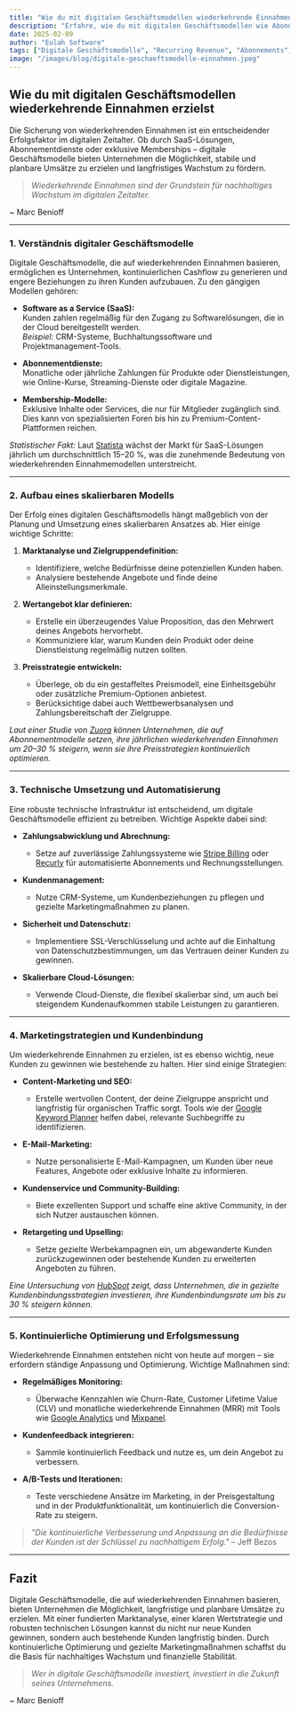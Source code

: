 ```yaml
---
title: "Wie du mit digitalen Geschäftsmodellen wiederkehrende Einnahmen erzielst"
description: "Erfahre, wie du mit digitalen Geschäftsmodellen wie Abonnementdiensten, SaaS und Memberships stabile, wiederkehrende Einnahmen generierst – mit praktischen Tipps, statistischen Fakten und Erfolgsbeispielen."
date: 2025-02-09
author: "Eulah Software"
tags: ["Digitale Geschäftsmodelle", "Recurring Revenue", "Abonnements", "SaaS", "E-Commerce"]
image: "/images/blog/digitale-geschaeftsmodelle-einnahmen.jpeg"
---
```


## Wie du mit digitalen Geschäftsmodellen wiederkehrende Einnahmen erzielst

Die Sicherung von wiederkehrenden Einnahmen ist ein entscheidender Erfolgsfaktor im digitalen Zeitalter. Ob durch SaaS-Lösungen, Abonnementdienste oder exklusive Memberships – digitale Geschäftsmodelle bieten Unternehmen die Möglichkeit, stabile und planbare Umsätze zu erzielen und langfristiges Wachstum zu fördern.

> *Wiederkehrende Einnahmen sind der Grundstein für nachhaltiges Wachstum im digitalen Zeitalter.*

~ Marc Benioff

---

### 1. Verständnis digitaler Geschäftsmodelle

Digitale Geschäftsmodelle, die auf wiederkehrenden Einnahmen basieren, ermöglichen es Unternehmen, kontinuierlichen Cashflow zu generieren und engere Beziehungen zu ihren Kunden aufzubauen. Zu den gängigen Modellen gehören:

- **Software as a Service (SaaS):**  
  Kunden zahlen regelmäßig für den Zugang zu Softwarelösungen, die in der Cloud bereitgestellt werden.  
  *Beispiel:* CRM-Systeme, Buchhaltungssoftware und Projektmanagement-Tools.
  
- **Abonnementdienste:**  
  Monatliche oder jährliche Zahlungen für Produkte oder Dienstleistungen, wie Online-Kurse, Streaming-Dienste oder digitale Magazine.
  
- **Membership-Modelle:**  
  Exklusive Inhalte oder Services, die nur für Mitglieder zugänglich sind. Dies kann von spezialisierten Foren bis hin zu Premium-Content-Plattformen reichen.

*Statistischer Fakt:* Laut [Statista](https://www.statista.com) wächst der Markt für SaaS-Lösungen jährlich um durchschnittlich 15–20 %, was die zunehmende Bedeutung von wiederkehrenden Einnahmemodellen unterstreicht.

---

### 2. Aufbau eines skalierbaren Modells

Der Erfolg eines digitalen Geschäftsmodells hängt maßgeblich von der Planung und Umsetzung eines skalierbaren Ansatzes ab. Hier einige wichtige Schritte:

1. **Marktanalyse und Zielgruppendefinition:**  
   - Identifiziere, welche Bedürfnisse deine potenziellen Kunden haben.
   - Analysiere bestehende Angebote und finde deine Alleinstellungsmerkmale.
   
2. **Wertangebot klar definieren:**  
   - Erstelle ein überzeugendes Value Proposition, das den Mehrwert deines Angebots hervorhebt.
   - Kommuniziere klar, warum Kunden dein Produkt oder deine Dienstleistung regelmäßig nutzen sollten.
   
3. **Preisstrategie entwickeln:**  
   - Überlege, ob du ein gestaffeltes Preismodell, eine Einheitsgebühr oder zusätzliche Premium-Optionen anbietest.
   - Berücksichtige dabei auch Wettbewerbsanalysen und Zahlungsbereitschaft der Zielgruppe.

*Laut einer Studie von [Zuora](https://www.zuora.com/resource/saas-benchmarks/) können Unternehmen, die auf Abonnementmodelle setzen, ihre jährlichen wiederkehrenden Einnahmen um 20–30 % steigern, wenn sie ihre Preisstrategien kontinuierlich optimieren.*

---

### 3. Technische Umsetzung und Automatisierung

Eine robuste technische Infrastruktur ist entscheidend, um digitale Geschäftsmodelle effizient zu betreiben. Wichtige Aspekte dabei sind:

- **Zahlungsabwicklung und Abrechnung:**  
  - Setze auf zuverlässige Zahlungssysteme wie [Stripe Billing](https://stripe.com/docs/billing) oder [Recurly](https://recurly.com) für automatisierte Abonnements und Rechnungsstellungen.
  
- **Kundenmanagement:**  
  - Nutze CRM-Systeme, um Kundenbeziehungen zu pflegen und gezielte Marketingmaßnahmen zu planen.
  
- **Sicherheit und Datenschutz:**  
  - Implementiere SSL-Verschlüsselung und achte auf die Einhaltung von Datenschutzbestimmungen, um das Vertrauen deiner Kunden zu gewinnen.
  
- **Skalierbare Cloud-Lösungen:**  
  - Verwende Cloud-Dienste, die flexibel skalierbar sind, um auch bei steigendem Kundenaufkommen stabile Leistungen zu garantieren.

---

### 4. Marketingstrategien und Kundenbindung

Um wiederkehrende Einnahmen zu erzielen, ist es ebenso wichtig, neue Kunden zu gewinnen wie bestehende zu halten. Hier sind einige Strategien:

- **Content-Marketing und SEO:**  
  - Erstelle wertvollen Content, der deine Zielgruppe anspricht und langfristig für organischen Traffic sorgt. Tools wie der [Google Keyword Planner](https://ads.google.com/home/tools/keyword-planner/) helfen dabei, relevante Suchbegriffe zu identifizieren.
  
- **E-Mail-Marketing:**  
  - Nutze personalisierte E-Mail-Kampagnen, um Kunden über neue Features, Angebote oder exklusive Inhalte zu informieren.
  
- **Kundenservice und Community-Building:**  
  - Biete exzellenten Support und schaffe eine aktive Community, in der sich Nutzer austauschen können.
  
- **Retargeting und Upselling:**  
  - Setze gezielte Werbekampagnen ein, um abgewanderte Kunden zurückzugewinnen oder bestehende Kunden zu erweiterten Angeboten zu führen.

*Eine Untersuchung von [HubSpot](https://www.hubspot.com/marketing-statistics) zeigt, dass Unternehmen, die in gezielte Kundenbindungsstrategien investieren, ihre Kundenbindungsrate um bis zu 30 % steigern können.*

---

### 5. Kontinuierliche Optimierung und Erfolgsmessung

Wiederkehrende Einnahmen entstehen nicht von heute auf morgen – sie erfordern ständige Anpassung und Optimierung. Wichtige Maßnahmen sind:

- **Regelmäßiges Monitoring:**  
  - Überwache Kennzahlen wie Churn-Rate, Customer Lifetime Value (CLV) und monatliche wiederkehrende Einnahmen (MRR) mit Tools wie [Google Analytics](https://analytics.google.com) und [Mixpanel](https://mixpanel.com).
  
- **Kundenfeedback integrieren:**  
  - Sammle kontinuierlich Feedback und nutze es, um dein Angebot zu verbessern.
  
- **A/B-Tests und Iterationen:**  
  - Teste verschiedene Ansätze im Marketing, in der Preisgestaltung und in der Produktfunktionalität, um kontinuierlich die Conversion-Rate zu steigern.

> *"Die kontinuierliche Verbesserung und Anpassung an die Bedürfnisse der Kunden ist der Schlüssel zu nachhaltigem Erfolg."* – Jeff Bezos

---

## Fazit

Digitale Geschäftsmodelle, die auf wiederkehrenden Einnahmen basieren, bieten Unternehmen die Möglichkeit, langfristige und planbare Umsätze zu erzielen. Mit einer fundierten Marktanalyse, einer klaren Wertstrategie und robusten technischen Lösungen kannst du nicht nur neue Kunden gewinnen, sondern auch bestehende Kunden langfristig binden. Durch kontinuierliche Optimierung und gezielte Marketingmaßnahmen schaffst du die Basis für nachhaltiges Wachstum und finanzielle Stabilität.

> *Wer in digitale Geschäftsmodelle investiert, investiert in die Zukunft seines Unternehmens.* 

~ Marc Benioff
